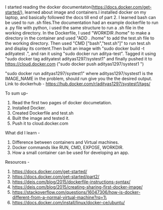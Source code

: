 I started reading the docker documentaton(https://docs.docker.com/get-started/), learned about image and containers.I installed docker on my laptop, and basically followed the docs till end of part 2.
I learned bash can be  used to run .sh files.The documentation had an example dockerfile to run a .py file with python, i used the same structure to run a .sh file in the working directory.
In the Dockerfile, I used "WORKDIR /home" to make a directory in the container and used "ADD . /home" to add the test.sh file to the working directory.
Then used "CMD ["bash","test.sh"]" to run test.sh and display its content.Then built an image with "sudo docker build -t adityatest .", and ran it using "sudo docker run aditya-test".
Tagged it using "sudo docker tag adityatest adityas1297/systest1" and finally pushed it to https://cloud.docker.com ("sudo docker push adityas1297/systest1
")

"sudo docker run adityas1297/systest1" where adityas1297/systest1 is the IMAGE_NAME in the problem, should run give you the the desired output.
Link to dockerhub - https://hub.docker.com/r/adityas1297/systest1/tags/

To sum up-
1. Read the first two pages of docker documetation.
2. Installed Docker.
3. Created Dockerfile and test.sh
4. Built the image and tested it.
5. Push it to cloud.docker.com


What did I learn - 
1. Difference between containers and Virtual machines.
2. Docker commands like RUN, CMD, EXPOSE, WORKDIR.
3. How a small container can be used for developing an app.

Resources - 
1. https://docs.docker.com/get-started/
2. https://docs.docker.com/get-started/part2/
3. https://deis.com/blog/2015/dockerfile-instructions-syntax/
4. https://deis.com/blog/2015/creating-sharing-first-docker-image/
5. https://stackoverflow.com/questions/16047306/how-is-docker-different-from-a-normal-virtual-machine?rq=1\
6. https://docs.docker.com/install/linux/docker-ce/ubuntu/
